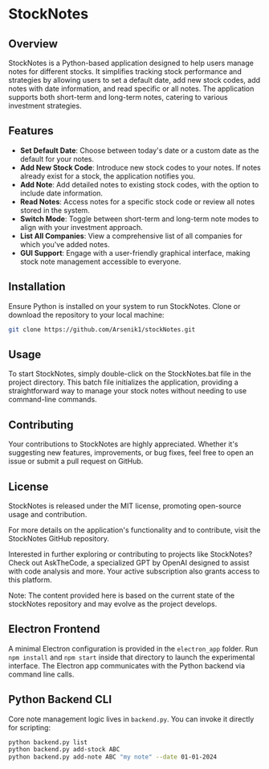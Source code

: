 # StockNotes

## Overview

StockNotes is a Python-based application designed to help users manage notes for different stocks. It simplifies tracking stock performance and strategies by allowing users to set a default date, add new stock codes, add notes with date information, and read specific or all notes. The application supports both short-term and long-term notes, catering to various investment strategies.

## Features

- **Set Default Date**: Choose between today's date or a custom date as the default for your notes.
- **Add New Stock Code**: Introduce new stock codes to your notes. If notes already exist for a stock, the application notifies you.
- **Add Note**: Add detailed notes to existing stock codes, with the option to include date information.
- **Read Notes**: Access notes for a specific stock code or review all notes stored in the system.
- **Switch Mode**: Toggle between short-term and long-term note modes to align with your investment approach.
- **List All Companies**: View a comprehensive list of all companies for which you've added notes.
- **GUI Support**: Engage with a user-friendly graphical interface, making stock note management accessible to everyone.

## Installation

Ensure Python is installed on your system to run StockNotes. Clone or download the repository to your local machine:

```bash
git clone https://github.com/Arsenik1/stockNotes.git
```

## Usage

To start StockNotes, simply double-click on the StockNotes.bat file in the project directory. This batch file initializes the application, providing a straightforward way to manage your stock notes without needing to use command-line commands.

## Contributing

Your contributions to StockNotes are highly appreciated. Whether it's suggesting new features, improvements, or bug fixes, feel free to open an issue or submit a pull request on GitHub.

## License

StockNotes is released under the MIT license, promoting open-source usage and contribution.

For more details on the application's functionality and to contribute, visit the StockNotes GitHub repository.

Interested in further exploring or contributing to projects like StockNotes? Check out AskTheCode, a specialized GPT by OpenAI designed to assist with code analysis and more. Your active subscription also grants access to this platform.

Note: The content provided here is based on the current state of the stockNotes repository and may evolve as the project develops.

## Electron Frontend

A minimal Electron configuration is provided in the `electron_app` folder. Run `npm install` and `npm start` inside that directory to launch the experimental interface. The Electron app communicates with the Python backend via command line calls.

## Python Backend CLI

Core note management logic lives in `backend.py`. You can invoke it directly for scripting:

```bash
python backend.py list
python backend.py add-stock ABC
python backend.py add-note ABC "my note" --date 01-01-2024
```
